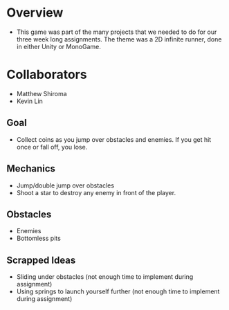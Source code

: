 # Overview
- This game was part of the many projects that we needed to do for our three week long assignments. The theme was a 2D infinite runner, done in either Unity or MonoGame. 

# Collaborators
- Matthew Shiroma
- Kevin Lin

## Goal
- Collect coins as you jump over obstacles and enemies. If you get hit once or fall off, you lose.

## Mechanics
- Jump/double jump over obstacles
- Shoot a star to destroy any enemy in front of the player.

## Obstacles
- Enemies
- Bottomless pits

## Scrapped Ideas
- Sliding under obstacles (not enough time to implement during assignment)
- Using springs to launch yourself further (not enough time to implement during assignment)
